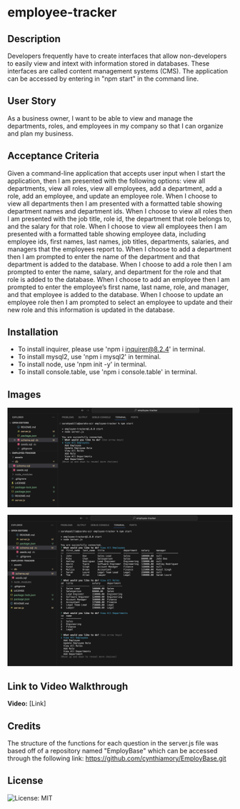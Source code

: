 # employee-tracker

## Description

Developers frequently have to create interfaces that allow non-developers to easily view and intext with information stored in databases. These interfaces are called content management systems (CMS). The application can be accessed by entering in "npm start" in the command line.

## User Story

As a business owner, I want to be able to view and manage the departments, roles, and employees in my company so that I can organize and plan my business.

## Acceptance Criteria

 Given a command-line application that accepts user input when I start the    application, then I am presented with the following options: view all departments, view all roles, view all employees, add a department, add a role, add an employee, and update an employee role. When I choose to view all departments then I am presented with a formatted table showing department names and department ids. When I choose to view all roles then I am presented with the job title, role id, the department that role belongs to, and the salary for that role. When I choose to view all employees then I am presented with a formatted table showing employee data, including employee ids, first names, last names, job titles, departments, salaries, and managers that the employees report to. When I choose to add a department then I am prompted to enter the name of the department and that department is added to the database. When I choose to add a role then I am prompted to enter the name, salary, and department for the role and that role is added to the database. When I choose to add an employee then I am prompted to enter the employee’s first name, last name, role, and manager, and that employee is added to the database. When I choose to update an employee role then I am prompted to select an employee to update and their new role and this information is updated in the database.

## Installation

 - To install inquirer, please use 'npm i inquirer@8.2.4' in terminal.
 - To install mysql2, use 'npm i mysql2' in terminal.
 - To install node, use 'npm init -y' in terminal.
 - To install console.table, use 'npm i console.table' in terminal.

## Images

![Alt text](assets/preview-example1.png)

![Alt text](assets/preview-example2.png)

## Link to Video Walkthrough

**Video:** [Link]

## Credits

The structure of the functions for each question in the server.js file was based off of a repository named "EmployBase" which can be accessed through the following link: https://github.com/cynthiamory/EmployBase.git

## License

![License: MIT](https://img.shields.io/badge/License-MIT-yellow.svg)